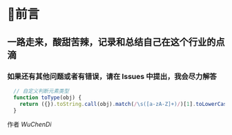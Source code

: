 # 👀前言

## 一路走来，酸甜苦辣，记录和总结自己在这个行业的点滴

### 如果还有其他问题或者有错误，请在 Issues 中提出，我会尽力解答

```js
  // 自定义判断元素类型
  function toType(obj) {
    return ({}).toString.call(obj).match(/\s([a-zA-Z]+)/)[1].toLowerCase()
  }
```

作者 *WuChenDi*

[1]: https://WuChenDi.github.io